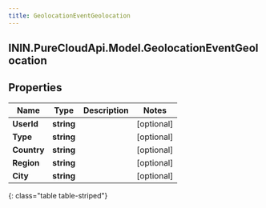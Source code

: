 ```yaml
---
title: GeolocationEventGeolocation
---
```

## ININ.PureCloudApi.Model.GeolocationEventGeolocation

## Properties

|Name | Type | Description | Notes|
|------------ | ------------- | ------------- | -------------|
| **UserId** | **string** |  | [optional] |
| **Type** | **string** |  | [optional] |
| **Country** | **string** |  | [optional] |
| **Region** | **string** |  | [optional] |
| **City** | **string** |  | [optional] |
{: class="table table-striped"}


